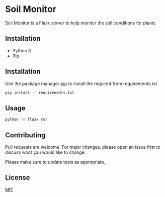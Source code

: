 
# Soil Monitor

Soil Monitor is a Flask server to help monitor the soil conditions for plants 

## Installation

- Python 3
- Pip

## Installation

Use the package manager [pip](https://pip.pypa.io/en/stable/) to install the required from requirements.txt.

```bash
pip install -r requirements.txt
```

## Usage

```bash
python -m flask run
```

## Contributing
Pull requests are welcome. For major changes, please open an issue first to discuss what you would like to change.

Please make sure to update tests as appropriate.

## License
[MIT](https://choosealicense.com/licenses/mit/)